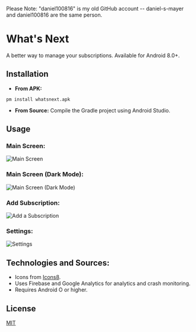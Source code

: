 Please Note: "daniel100816" is my old GitHub account -- daniel-s-mayer and daniel100816 are the same person.

# What's Next

A better way to manage your subscriptions. Available for Android 8.0+.

## Installation

* **From APK:** 
```
pm install whatsnext.apk
```
* **From Source:** 
Compile the Gradle project using Android Studio.

## Usage

### Main Screen:
![Main Screen](https://i.ibb.co/TkJ7XDG/Light-Mode-Dashboard-1.png)
### Main Screen (Dark Mode): 
![Main Screen (Dark Mode)](https://i.ibb.co/qjc4Tk3/dark-Mode-Dashboard.png)
### Add Subscription:
![Add a Subscription](https://i.ibb.co/r4wqpyf/Add-Subscription-Dark.png)
### Settings:
![Settings](https://i.ibb.co/XFKL2cZ/settings-Page-Dark.png)



## Technologies and Sources:
* Icons from [Icons8](https://choosealicense.com/licenses/mit).
* Uses Firebase and Google Analytics for analytics and crash monitoring.
* Requires Android O or higher.

## License

[MIT](https://choosealicense.com/licenses/mit/)

